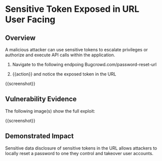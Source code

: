 # Sensitive Token Exposed in URL User Facing

## Overview

A malicious attacker can use sensitive tokens to escalate privileges or authorize and execute API calls within the application. 

<!--
**Please replace text in each section below**

HTTPS not Available or HTTP by default on Login Page Vulnerability Report

Resources:

- <https://owasp.org/www-project-top-ten/2017/A3_2017-Sensitive_Data_Exposure

## Walkthrough & PoC

<!-- Provide a step-by-step walkthrough on how to access the vulnerable injection point, and how to exploit the vulnerability.
Adding a dot-pointed walkthrough with relevant screenshots will speed triage time and result in faster rewards!

Example:

1. Browse to the URL <www.inscope.com/login>
1. Attempt to sign into the website using the login button
1. Observe the page running on HTTP as default

1. Run the following command on a machine with cURL installed
```bash
curl -I www.inscope.com/login
```
1. Observe the repsonse showing a 200 OK on the HTTP response

 -->

1. Navigate to the following endpoing Bugcrowd.com/password-reset-url

1. {{action}} and notice the exposed token in the URL

{{screenshot}}

## Vulnerability Evidence

<!-- 
Your submission MUST include evidence of the vulnerability and not be theoretical in nature.

This can include a cURL response from the website showing that HTTP is default or HTTPS is not avalible.
 -->

The following image(s) show the full exploit:

{{screenshot}}

## Demonstrated Impact
<!--
Demonstrating increased impact results in higher rewards! 

Credentials transmitted over HTTP are transmitted in Plaintext, allowing any attacker to intercept these requests, and obtain the login credentials for that user. 
-->

Sensitive data disclosure of sensitive tokens in the URL allows attackers to locally reset a password to one they control and takeover user accounts.


